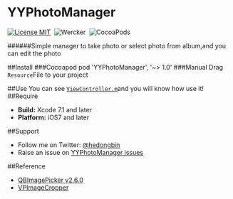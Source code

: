 # YYPhotoManager
[![License MIT](https://img.shields.io/github/license/mashape/apistatus.svg?maxAge=2592000)](https://github.com/Heisenbean/YYPhotoManager/blob/master/LICENSE)&nbsp;
![Wercker](https://img.shields.io/wercker/ci/wercker/docs.svg?maxAge=2592000)&nbsp;
![CocoaPods](https://img.shields.io/badge/pod-v1.0-779800.svg)

######Simple manager to take photo or select photo from album,and you can edit the photo

##Install
###Cocoapod
	pod 'YYPhotoManager', '~> 1.0'
###Manual
Drag `Resource`File to your project

##Use
You can see [`ViewController.m`](https://github.com/Heisenbean/YYPhotoManager/blob/master/YYPhotoManager/ViewController.m)and you will know how use it!
##Require
- **Build:** Xcode 7.1 and later
- **Platform:** iOS7 and later

##Support
- Follow me on Twitter: [@hedongbin](https://twitter.com/hedongbin)
- Raise an issue on [YYPhotoManager issues](https://github.com/Heisenbean/YYPhotoManager/issues)

##Reference
- [QBImagePicker v2.6.0](https://github.com/questbeat/QBImagePicker/tree/2.6.0) 
- [VPImageCropper](https://github.com/windshg/VPImageCropper)

